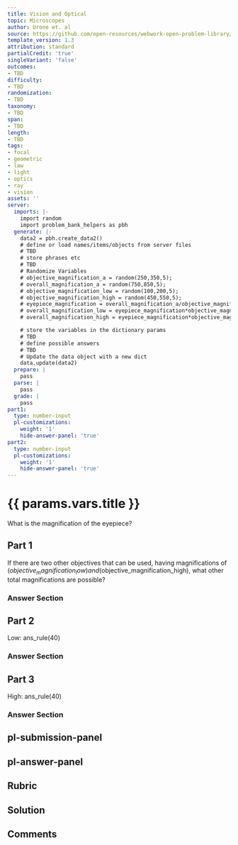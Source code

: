 ```yaml
---
title: Vision and Optical
topic: Microscopes
author: Urone et. al
source: https://github.com/open-resources/webwork-open-problem-library/tree/master/Contrib/BrockPhysics/College_Physics_Urone/26.Vision_and_Optical/26-04.Microscopes/NU_U17_26_04_001.pg
template_version: 1.3
attribution: standard
partialCredit: 'true'
singleVariant: 'false'
outcomes:
- TBD
difficulty:
- TBD
randomization:
- TBD
taxonomy:
- TBD
span:
- TBD
length:
- TBD
tags:
- focal
- geometric
- law
- light
- optics
- ray
- vision
assets: ''
server:
  imports: |-
    import random
    import problem_bank_helpers as pbh
  generate: |-
    data2 = pbh.create_data2()
    # define or load names/items/objects from server files
    # TBD
    # store phrases etc
    # TBD
    # Randomize Variables
    # objective_magnification_a = random(250,350,5);
    # overall_magnification_a = random(750,850,5);
    # objective_magnification_low = random(100,200,5);
    # objective_magnification_high = random(450,550,5);
    # eyepiece_magnification = overall_magnification_a/objective_magnification_a;
    # overall_magnification_low = eyepiece_magnification*objective_magnification_low;
    # overall_magnification_high = eyepiece_magnification*objective_magnification_high;

    # store the variables in the dictionary params
    # TBD
    # define possible answers
    # TBD
    # Update the data object with a new dict
    data.update(data2)
  prepare: |
    pass
  parse: |
    pass
  grade: |
    pass
part1:
  type: number-input
  pl-customizations:
    weight: '1'
    hide-answer-panel: 'true'
part2:
  type: number-input
  pl-customizations:
    weight: '1'
    hide-answer-panel: 'true'
---
```


# {{ params.vars.title }} 


What is the magnification of the eyepiece?

## Part 1 
If there are two other objectives that can be used, having magnifications of ($objective_magnification_low) and ($objective_magnification_high), what other total magnifications are possible? 


 ### Answer Section

## Part 2 
Low:  ans_rule(40) 


 ### Answer Section

## Part 3 
High: ans_rule(40) 


 ### Answer Section


## pl-submission-panel 


## pl-answer-panel 


## Rubric 


## Solution 


## Comments 


